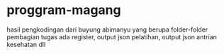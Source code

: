 # proggram-magang

hasil pengkodingan dari buyung abimanyu
yang berupa folder-folder pembagian tugas
ada register, output json pelatihan, output json antrian kesehatan dll
